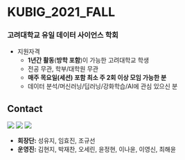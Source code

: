 # KUBIG_2021_FALL


### 고려대학교 유일 데이터 사이언스 학회

* 지원자격
  - **1년간 활동**(**방학 포함**)이 가능한 고려대학교 학생
  - 전공 무관, 학부/대학원 무관
  - **매주 목요일(세션) 포함 최소 주 2회 이상 모임 가능한 분**
  - 데이터 분석/머신러닝/딥러닝/강화학습/AI에 관심 있으신 분


## Contact
  <a href="https://www.instagram.com/kubig.official"><img src="https://img.shields.io/badge/Instagram-E4405F?style=for-the-badge&logo=Instagram&logoColor=white&link=https://www.instagram.com/woo0_hooo/"/></a>
<a href="mailto:chloesung@korea.ac.kr"><img src="https://img.shields.io/badge/Gmail-d14836?style=for-the-badge&logo=Gmail&logoColor=white&link=viliketh1s98@naver.com"/></a>
<a href="https://www.facebook.com/kubigdata"><img src="https://img.shields.io/badge/Facebook-%231877F2.svg?style=for-the-badge&logo=Facebook&logoColor=white"/></a>
- **회장단:** 성유지, 임효진, 조규선  
- **운영진:** 김현지, 박재찬, 오세린, 윤정현, 이나윤, 이영신, 최해윤





